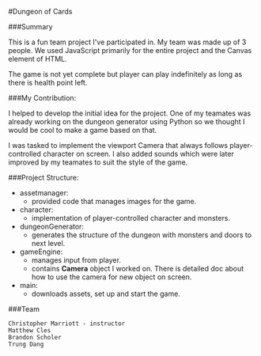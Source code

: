 #Dungeon of Cards

###Summary

This is a fun team project I've participated in. My team was made up of 3 people. We used JavaScript primarily for 
the entire project and the Canvas element of HTML.

The game is not yet complete but player can play indefinitely as long as there is health point left.

###My Contribution:

I helped to develop the initial idea for the project. One of my teamates was already working on the dungeon generator
using Python so we thought I would be cool to make a game based on that. 

I was tasked to implement the viewport Camera that always follows player-controlled character on screen.
I also added sounds which were later improved by my teamates to suit the style of the game.

###Project Structure:

- assetmanager: 
  - provided code that manages images for the game.
- character: 
  - implementation of player-controlled character and monsters.
- dungeonGenerator: 
  - generates the structure of the dungeon with monsters and doors to next level.
- gameEngine:
  - manages input from player. 
  - contains **Camera** object I worked on. There is detailed doc about how to use the camera for new object on screen.
- main:
  - downloads assets, set up and start the game.
  
###Team
```
Christopher Marriott - instructor
Matthew Cles
Brandon Scholer
Trung Dang
```


